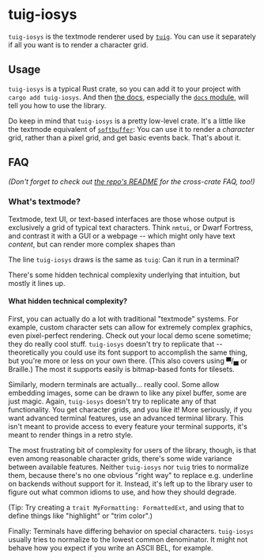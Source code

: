 # tuig-iosys

`tuig-iosys` is the textmode renderer used by [`tuig`](https://crates.io/crates/tuig).
You can use it separately if all you want is to render a character grid.

## Usage

`tuig-iosys` is a typical Rust crate, so you can add it to your project with `cargo add tuig-iosys`.
And then [the docs](https://crates.io/crates/tuig-iosys), especially the [`docs` module](https://docs.rs/tuig-iosys/latest/tuig_iosys/docs), will tell you how to use the library.

Do keep in mind that `tuig-iosys` is a pretty low-level crate.
It's a little like the textmode equivalent of [`softbuffer`]: You can use it to render a *character* grid, rather than a pixel grid, and get basic events back.
That's about it.

  [`softbuffer`]: https://github.com/rust-windowing/softbuffer

## FAQ

*(Don't forget to check out [the repo's README] for the cross-crate FAQ, too!)*

  [the repo's README]: https://github.com/nic-hartley/tuig

### What's textmode?

Textmode, text UI, or text-based interfaces are those whose output is exclusively a grid of typical text characters.
Think `nmtui`, or Dwarf Fortress, and contrast it with a GUI or a webpage -- which might only have text *content*, but can render more complex shapes than 

The line `tuig-iosys` draws is the same as `tuig`:
Can it run in a terminal?

There's some hidden technical complexity underlying that intuition, but mostly it lines up.

#### What hidden technical complexity?

First, you can actually do a lot with traditional "textmode" systems. For example, custom character sets can allow for extremely complex graphics, even pixel-perfect rendering.
Check out your local demo scene sometime; they do really cool stuff.
`tuig-iosys` doesn't try to replicate that -- theoretically you could use its font support to accomplish the same thing, but you're more or less on your own there.
(This also covers using ▀/▄ or Braille.)
The most it supports easily is bitmap-based fonts for tilesets.

Similarly, modern terminals are actually... really cool.
Some allow embedding images, some can be drawn to like any pixel buffer, some are just magic.
Again, `tuig-iosys` doesn't try to replicate any of that functionality.
You get character grids, and you like it!
More seriously, if you want advanced terminal features, use an advanced terminal library.
This isn't meant to provide access to every feature your terminal supports, it's meant to render things in a retro style.

The most frustrating bit of complexity for users of the library, though, is that even among reasonable character grids, there's some wide variance between available features.
Neither `tuig-iosys` nor `tuig` tries to normalize them, because there's no one obvious "right way" to replace e.g. underline on backends without support for it.
Instead, it's left up to the library user to figure out what common idioms to use, and how they should degrade.

(Tip: Try creating a `trait MyFormatting: FormattedExt`, and using that to define things like "highlight" or "trim color".)

Finally: Terminals have differing behavior on special characters.
`tuig-iosys` usually tries to normalize to the lowest common denominator.
It might not behave how you expect if you write an ASCII BEL, for example.
